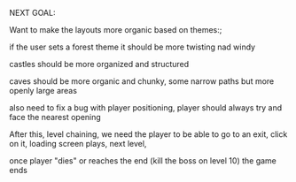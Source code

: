 NEXT GOAL:

Want to make the layouts more organic based on themes:;

if the user sets a forest theme it should be more twisting nad windy

castles should be more organized and structured

caves should be more organic and chunky, some narrow paths but more openly large areas

also need to fix a bug with player positioning, player should always try and face the nearest opening

After this, level chaining, we need the player to be able to go to an exit, click on it, loading screen plays, next level,

once player "dies" or reaches the end (kill the boss on level 10) the game ends
